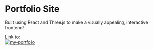 # Portfolio Site
Built using React and Three.js to make a visually appealing, interactive frontend!

Link to: <br />
[![my-portfolio](https://github.com/javieravelar591/my-portfolio/assets/102786255/3648b8dc-6c75-4a56-90f3-c7865a42b789)](https://javieravelar591.github.io/my-portfolio/)
